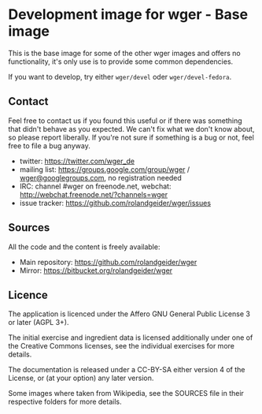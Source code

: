 Development image for wger - Base image
===================================================
This is the base image for some of the other wger images and offers no
functionality, it's only use is to provide some common dependencies.

If you want to develop, try either ``wger/devel`` oder ``wger/devel-fedora``.


Contact
-------

Feel free to contact us if you found this useful or if there was something that
didn't behave as you expected. We can't fix what we don't know about, so please
report liberally. If you're not sure if something is a bug or not, feel free to
file a bug anyway.

* twitter: https://twitter.com/wger_de
* mailing list: https://groups.google.com/group/wger / wger@googlegroups.com, no registration needed
* IRC: channel #wger on freenode.net, webchat: http://webchat.freenode.net/?channels=wger
* issue tracker: https://github.com/rolandgeider/wger/issues

Sources
-------

All the code and the content is freely available:

* Main repository: https://github.com/rolandgeider/wger
* Mirror: https://bitbucket.org/rolandgeider/wger

Licence
-------

The application is licenced under the Affero GNU General Public License 3 or
later (AGPL 3+).

The initial exercise and ingredient data is licensed additionally under one of
the Creative Commons licenses, see the individual exercises for more details.

The documentation is released under a CC-BY-SA either version 4 of the License,
or (at your option) any later version.

Some images where taken from Wikipedia, see the SOURCES file in their respective
folders for more details.

